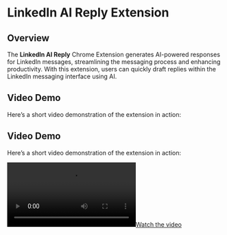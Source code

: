 # LinkedIn AI Reply Extension

## Overview

The **LinkedIn AI Reply** Chrome Extension generates AI-powered responses for LinkedIn messages, streamlining the messaging process and enhancing productivity. With this extension, users can quickly draft replies within the LinkedIn messaging interface using AI.
 ## Video Demo

Here’s a short video demonstration of the extension in action:

## Video Demo

Here’s a short video demonstration of the extension in action:

[![Watch the video](LinkedInAIReply.mp4)](LinkedInAIReply.mp4)

